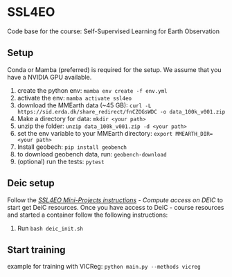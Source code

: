 # SSL4EO

Code base for the course: Self-Supervised Learning for Earth Observation

## Setup

Conda or Mamba (preferred) is required for the setup.
We assume that you have a NVIDIA GPU available.

1. create the python env: `mamba env create -f env.yml`
2. activate the env: `mamba activate ssl4eo`
2. download the MMEarth data (~45 GB): `curl -L https://sid.erda.dk/share_redirect/fnCZOGsWDC -o data_100k_v001.zip`
3. Make a directory for data: `mkdir <your path>`
4. unzip the folder: `unzip data_100k_v001.zip -d <your path>`
5. set the env variable to your MMEarth directory: `export MMEARTH_DIR=<your path> `
6. Install geobech: `pip install geobench`
7. to download geobench data, run: `geobench-download`
8. (optional) run the tests: `pytest`

## Deic setup

Follow the _[SSL4EO Mini-Projects instructions](https://docs.google.com/document/d/1E4yG7y6fgcgvodaDsTtrts-Aiw2nb32s8Tb3S-w4C38/edit?usp=sharing) - Compute access on DEIC_ to start get DeiC resources. Once you have access to DeiC - course resources and started a container follow the following instructions: 

1. Run `bash deic_init.sh`

## Start training

example for training with VICReg:
`python main.py --methods vicreg`
